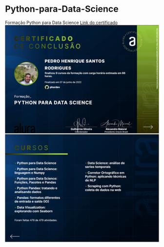 # Python-para-Data-Science
Formação Python para Data Science
<a href="https://cursos.alura.com.br/degree/certificate/a086d890-4715-49ae-952f-481b1880726b"> Link do certificado</a>
<a href="https://www.linkedin.com/in/pedrorodrigues-dev/">
  <img src="https://github.com/phsrdev/Python-para-Data-Science/blob/main/Certificado/frente.jpg" alt="certificado de conclusão frente">
  <img src="https://github.com/phsrdev/Python-para-Data-Science/blob/main/Certificado/verso.jpg" alt="certificado de conclusão verso">
</a>
